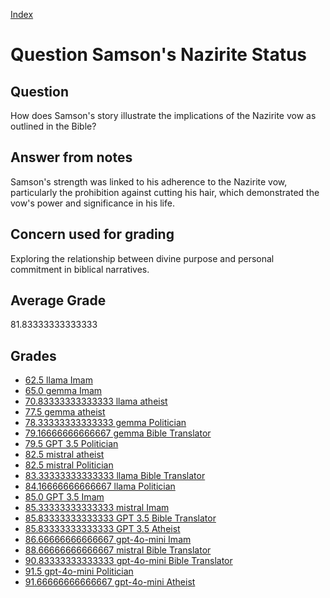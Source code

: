 
[Index](../../index.md)
# Question Samson's Nazirite Status
## Question
How does Samson's story illustrate the implications of the Nazirite vow as outlined in the Bible?

## Answer from notes
Samson's strength was linked to his adherence to the Nazirite vow, particularly the prohibition against cutting his hair, which demonstrated the vow's power and significance in his life.

## Concern used for grading
Exploring the relationship between divine purpose and personal commitment in biblical narratives.

## Average Grade
81.83333333333333

## Grades
 * [62.5 llama Imam](../answers/llama_Imam/Samson_s_Nazirite_Status.md)
 * [65.0 gemma Imam](../answers/gemma_Imam/Samson_s_Nazirite_Status.md)
 * [70.83333333333333 llama atheist](../answers/llama_atheist/Samson_s_Nazirite_Status.md)
 * [77.5 gemma atheist](../answers/gemma_atheist/Samson_s_Nazirite_Status.md)
 * [78.33333333333333 gemma Politician](../answers/gemma_Politician/Samson_s_Nazirite_Status.md)
 * [79.16666666666667 gemma Bible Translator](../answers/gemma_Bible_Translator/Samson_s_Nazirite_Status.md)
 * [79.5 GPT 3.5 Politician](../answers/GPT_3.5_Politician/Samson_s_Nazirite_Status.md)
 * [82.5 mistral atheist](../answers/mistral_atheist/Samson_s_Nazirite_Status.md)
 * [82.5 mistral Politician](../answers/mistral_Politician/Samson_s_Nazirite_Status.md)
 * [83.33333333333333 llama Bible Translator](../answers/llama_Bible_Translator/Samson_s_Nazirite_Status.md)
 * [84.16666666666667 llama Politician](../answers/llama_Politician/Samson_s_Nazirite_Status.md)
 * [85.0 GPT 3.5 Imam](../answers/GPT_3.5_Imam/Samson_s_Nazirite_Status.md)
 * [85.33333333333333 mistral Imam](../answers/mistral_Imam/Samson_s_Nazirite_Status.md)
 * [85.83333333333333 GPT 3.5 Bible Translator](../answers/GPT_3.5_Bible_Translator/Samson_s_Nazirite_Status.md)
 * [85.83333333333333 GPT 3.5 Atheist](../answers/GPT_3.5_Atheist/Samson_s_Nazirite_Status.md)
 * [86.66666666666667 gpt-4o-mini Imam](../answers/gpt-4o-mini_Imam/Samson_s_Nazirite_Status.md)
 * [88.66666666666667 mistral Bible Translator](../answers/mistral_Bible_Translator/Samson_s_Nazirite_Status.md)
 * [90.83333333333333 gpt-4o-mini Bible Translator](../answers/gpt-4o-mini_Bible_Translator/Samson_s_Nazirite_Status.md)
 * [91.5 gpt-4o-mini Politician](../answers/gpt-4o-mini_Politician/Samson_s_Nazirite_Status.md)
 * [91.66666666666667 gpt-4o-mini Atheist](../answers/gpt-4o-mini_Atheist/Samson_s_Nazirite_Status.md)
